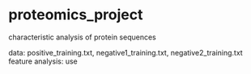 # proteomics_project
characteristic analysis of protein sequences

data: positive_training.txt, negative1_training.txt, negative2_training.txt
feature analysis: use 
